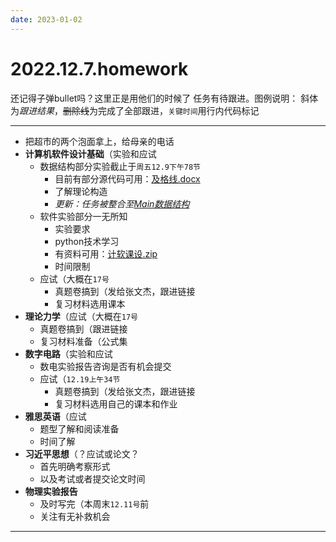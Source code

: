 ```yaml
---
date: 2023-01-02
---
```


# 2022.12.7.homework

还记得子弹bullet吗？这里正是用他们的时候了
任务有待跟进。图例说明：
斜体为*跟进结果*，~~删除线~~为完成了全部跟进，`关键时间`用行内代码标记

---

* 把超市的两个泡面拿上，给母亲的电话
* **计算机软件设计基础**（实验和应试
  * 数据结构部分实验截止于`周五12.9下午78节`
    * 目前有部分源代码可用：[及格线.docx](%E6%95%B0%E6%8D%AE%E7%BB%93%E6%9E%84%E5%AE%9E%E9%AA%8C%E6%8A%A5%E5%91%8A-%E5%8F%8A%E6%A0%BC%E7%BA%BF.docx)
    * 了解理论构造
    * *更新：任务被整合至[Main数据结构](计算机数据结构报告今晚必写完否则就挂科了\Main数据结构.md)*
  * 软件实验部分一无所知
    * 实验要求
    * python技术学习
    * 有资料可用：[计软课设.zip](%E8%AE%A1%E8%BD%AF%E8%AF%BE%E8%AE%BE.zip)
    * 时间限制
  * 应试（大概在`17号`
    * 真题卷搞到（发给张文杰，跟进链接
    * 复习材料选用课本
* **理论力学**（应试（大概在`17号`
  * 真题卷搞到（跟进链接
  * 复习材料准备（公式集
* **数字电路**（实验和应试
  * 数电实验报告咨询是否有机会提交
  * 应试（`12.19上午34节`
    * 真题卷搞到（发给张文杰，跟进链接
    * 复习材料选用自己的课本和作业
* **雅思英语**（应试
  * 题型了解和阅读准备
  * 时间了解
* **习近平思想**（？应试或论文？
  * 首先明确考察形式
  * 以及考试或者提交论文时间
* **物理实验报告**
  * 及时写完（本周末`12.11号`前
  * 关注有无补救机会

---
